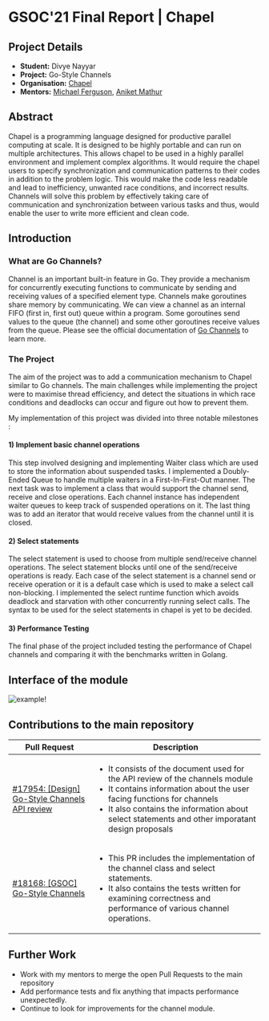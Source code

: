 # GSOC'21 Final Report | Chapel
## Project Details

* **Student:** Divye Nayyar
* **Project:** Go-Style Channels
* **Organisation:** [Chapel](https://chapel-lang.org/)
* **Mentors:** [Michael Ferguson](https://github.com/mppf), [Aniket Mathur](https://github.com/Aniket21mathur)

## Abstract
Chapel is a programming language designed for productive parallel computing at scale. It is designed to be highly portable and can run on multiple architectures. This allows chapel to be used in a highly parallel environment and implement complex algorithms. It would require the chapel users to specify synchronization and communication patterns to their codes in addition to the problem logic. This would make the code less readable and lead to inefficiency, unwanted race conditions, and incorrect results. Channels will solve this problem by effectively taking care of communication and synchronization between various tasks and thus, would enable the user to write more efficient and clean code.

## Introduction
### What are Go Channels?
Channel is an important built-in feature in Go. They provide a mechanism for concurrently executing functions to communicate by sending and receiving values of a specified element type.  Channels make goroutines share memory by communicating. We can view a channel as an internal FIFO (first in, first out) queue within a program. Some goroutines send values to the queue (the channel) and some other goroutines receive values from the queue. Please see the official documentation of [Go Channels](https://gobyexample.com/channels) to learn more.

### The Project
The aim of the project was to add a communication mechanism to Chapel similar to Go channels. The main challenges while implementing the project were to maximise thread efficiency, and detect the situations in which race conditions and deadlocks can occur and figure out how to prevent them. 

My implementation of this project was divided into three notable milestones :

#### 1) Implement basic channel operations
This step involved designing and implementing Waiter class which are used to store the information about suspended tasks. I implemented a Doubly-Ended Queue to handle multiple waiters in a First-In-First-Out manner. The next task was to implement a class that would support the channel send, receive and close operations. Each channel instance has independent waiter queues to keep track of suspended operations on it. The last thing was to add an iterator that would receive values from the channel until it is closed.

#### 2) Select statements
The select statement is used to choose from multiple send/receive channel operations. The select statement blocks until one of the send/receive operations is ready. Each case of the select statement is a channel send or receive operation or it is a default case which is used to make a select call non-blocking. I implemented the select runtime function which avoids deadlock and starvation with other concurrently running select calls. The syntax to be used for the select statements in chapel is yet to be decided. 

#### 3) Performance Testing
The final phase of the project included testing the performance of Chapel channels and comparing it with the benchmarks written in Golang.

## Interface of the module
![example!](https://user-images.githubusercontent.com/55523247/130367586-12962c00-52c4-459f-bd2d-726ddd8d78b0.png)

## Contributions to the main repository
| Pull Request | Description |
|----|----|
| [#17954: [Design] Go-Style Channels API review](https://github.com/chapel-lang/chapel/pull/17954)  | <ul> <li> It consists of the document used for the API review of the channels module </li> <li> It contains information about the user facing functions for channels </li> <li> It also contains the information about select statements and other imporatant design proposals </li></ul> | 
| [#18168: [GSOC] Go-Style Channels](https://github.com/chapel-lang/chapel/pull/18168) | <ul><li> This PR includes the implementation of the channel class and select statements. </li> <li> It also contains the tests written for examining correctness and performance of various channel operations. </li></ul> |

## Further Work
* Work with my mentors to merge the open Pull Requests to the main repository
* Add performance tests and fix anything that impacts performance unexpectedly.
* Continue to look for improvements for the channel module.
